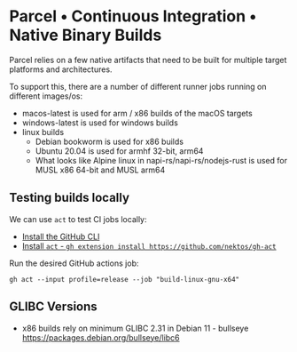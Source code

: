 # Parcel • Continuous Integration • Native Binary Builds

Parcel relies on a few native artifacts that need to be built for multiple target platforms and architectures.

To support this, there are a number of different runner jobs running on different images/os:

- macos-latest is used for arm / x86 builds of the macOS targets
- windows-latest is used for windows builds
- linux builds
  - Debian bookworm is used for x86 builds
  - Ubuntu 20.04 is used for armhf 32-bit, arm64
  - What looks like Alpine linux in napi-rs/napi-rs/nodejs-rust is used for MUSL x86 64-bit and MUSL arm64

## Testing builds locally

We can use `act` to test CI jobs locally:

- [Install the GitHub CLI](https://cli.github.com/)
- [Install `act` - `gh extension install https://github.com/nektos/gh-act`](https://nektosact.com/installation/gh.html)

Run the desired GitHub actions job:

```
gh act --input profile=release --job "build-linux-gnu-x64"
```

## GLIBC Versions

- x86 builds rely on minimum GLIBC 2.31 in Debian 11 - bullseye https://packages.debian.org/bullseye/libc6
